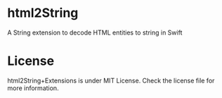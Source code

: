 # html2String
A String extension to decode HTML entities to string in Swift 

# License

html2String+Extensions is under MIT License. Check the license file for more information.

